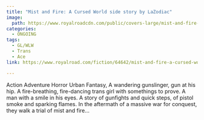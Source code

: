 ```yaml
---
title: "Mist and Fire: A Cursed World side story by LaZodiac"
image:
  path: https://www.royalroadcdn.com/public/covers-large/mist-and-fire-a-cursed-world-side-story-71102.jpg
categories:
  - ONGOING
tags:
  - GL/WLW
  - Trans
  - Ace
link: https://www.royalroad.com/fiction/64642/mist-and-fire-a-cursed-world-side-story

---
```

Action Adventure Horror Urban Fantasy, A wandering gunslinger, gun at his hip. A fire-breathing, fire-dancing trans girl with somethings to prove. A man with a smile in his eyes. A story of gunfights and quick steps, of pistol smoke and sparking flames. In the aftermath of a massive war for conquest, they walk a trial of mist and fire...

